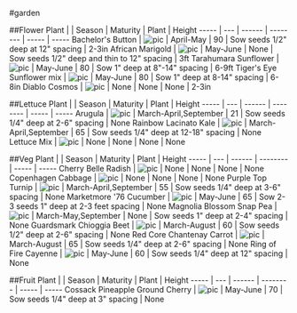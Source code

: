 #garden


##Flower
Plant |  | Season | Maturity | Plant | Height
----- | --- | ------ | -------- | ----- | -----
Bachelor's Button | ![pic](/pics/bachelors_button.jpg) | April-May | 90 | Sow seeds 1/2" deep at 12" spacing | 2-3in
African Marigold | ![pic](/pics/marigold.jpg) | May-June | None | Sow seeds 1/2" deep and thin to 12" spacing | 3ft
Tarahumara Sunflower | ![pic](/pics/classic_sunflower.jpg) | May-June | 80 | Sow 1" deep at 8"-14" spacing | 6-9ft
Tiger's Eye Sunflower mix | ![pic](/pics/tigers_eye_sunflower.jpg) | May-June | 80 | Sow 1" deep at 8-14" spacing | 6-8in
Diablo Cosmos | ![pic](/pics/cosmos.jpg) | None | None | None | 2-3in

##Lettuce
Plant |  | Season | Maturity | Plant | Height
----- | --- | ------ | -------- | ----- | -----
Arugula | ![pic](/pics/arugula.jpg) | March-April,September | 21 | Sow seeds 1/4" deep at 2-6" spacing | None
Rainbow Lacinato Kale | ![pic](/pics/kale.jpg) | March-April,September | 65 | Sow seeds 1/4" deep at 12-18" spacing | None
Lettuce Mix | ![pic](/pics/lettuce_Mix.jpg) | None | None | None | None

##Veg
Plant |  | Season | Maturity | Plant | Height
----- | --- | ------ | -------- | ----- | -----
Cherry Belle Radish | ![pic](/pics/radish.jpg) | None | None | None | None
Copenhagen Cabbage | ![pic](/pics/cabbage.jpg) | None | None | None | None
Purple Top Turnip | ![pic](/pics/turnip.jpg) | March-April,September | 55 | Sow seeds 1/4" deep at 3-6" spacing | None
Marketmore '76 Cucumber | ![pic](/pics/cucumber.jpg) | May-June | 65 | Sow 2-3 seeds 1" deep at 2-3 feet spacing | None
Magnolia Blossom Snap Pea | ![pic](/pics/snap_pea.jpg) | March-May,September | None | Sow seeds 1" deep at 2-4" spacing | None
Guardsmark Chioggia Beet | ![pic](/pics/beet.jpg) | March-August | 60 | Sow seeds 1/2" deep at 2-6" spacing | None
Red Core Chantenay Carrot | ![pic](/pics/carrot.jpg) | March-August | 65 | Sow seeds 1/4" deep at 2-6" spacing | None
Ring of Fire Cayenne | ![pic](/pics/hot_pepper.jpg) | May-June | 60 | Sow seeds 1/4" deep at 12" spacing | None

##Fruit
Plant |  | Season | Maturity | Plant | Height
----- | --- | ------ | -------- | ----- | -----
Cossack Pineapple Ground Cherry | ![pic](/pics/ground_cherry.jpg) | May-June | 70 | Sow seeds 1/4" deep at 3" spacing | None
